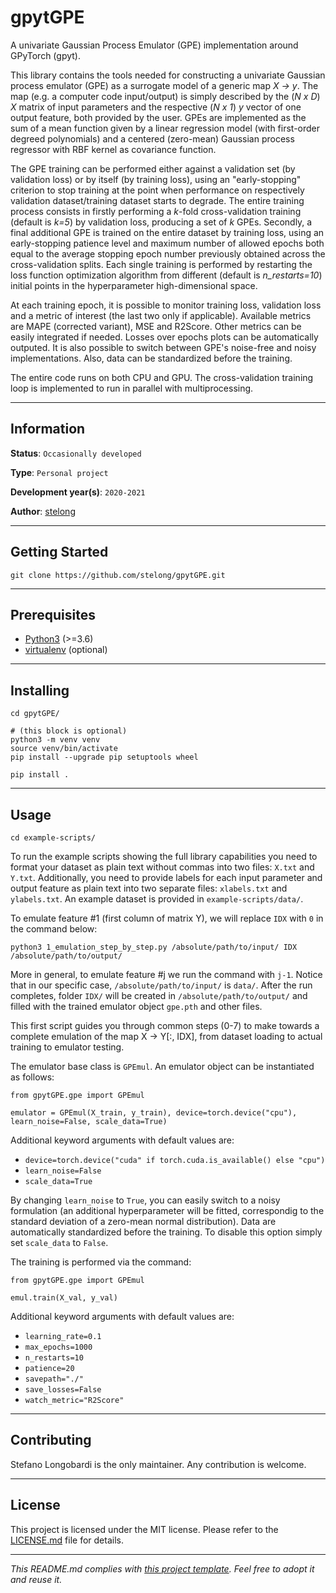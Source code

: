 # gpytGPE

A univariate Gaussian Process Emulator (GPE) implementation around GPyTorch (gpyt).

This library contains the tools needed for constructing a univariate Gaussian process emulator (GPE) as a surrogate model of a generic map *X -> y*. The map (e.g. a computer code input/output) is simply described by the (*N x D*) *X* matrix of input parameters and the respective (*N x 1*) *y* vector of one output feature, both provided by the user. GPEs are implemented as the sum of a mean function given by a linear regression model (with first-order degreed polynomials) and a centered (zero-mean) Gaussian process regressor with RBF kernel as covariance function.

The GPE training can be performed either against a validation set (by validation loss) or by itself (by training loss), using an "early-stopping" criterion to stop training at the point when performance on respectively validation dataset/training dataset starts to degrade. The entire training process consists in firstly performing a *k*-fold cross-validation training (default is *k=5*) by validation loss, producing a set of *k* GPEs. Secondly, a final additional GPE is trained on the entire dataset by training loss, using an early-stopping patience level and maximum number of allowed epochs both equal to the average stopping epoch number previously obtained across the cross-validation splits. Each single training is performed by restarting the loss function optimization algorithm from different (default is *n_restarts=10*) initial points in the hyperparameter high-dimensional space.

At each training epoch, it is possible to monitor training loss, validation loss and a metric of interest (the last two only if applicable). Available metrics are MAPE (corrected variant), MSE and R2Score. Other metrics can be easily integrated if needed. Losses over epochs plots can be automatically outputed. It is also possible to switch between GPE's noise-free and noisy implementations. Also, data can be standardized before the training.

The entire code runs on both CPU and GPU. The cross-validation training loop is implemented to run in parallel with multiprocessing.

---
## Information

**Status**: `Occasionally developed`

**Type**: `Personal project`

**Development year(s)**: `2020-2021`

**Author**: [stelong](https://github.com/stelong)

---
## Getting Started

```
git clone https://github.com/stelong/gpytGPE.git
```

---
## Prerequisites

* [Python3](https://www.python.org/) (>=3.6)
* [virtualenv](https://pypi.org/project/virtualenv/) (optional)

---
## Installing

```
cd gpytGPE/
```
```
# (this block is optional)
python3 -m venv venv
source venv/bin/activate
pip install --upgrade pip setuptools wheel
```
```
pip install .
```

---
## Usage

```
cd example-scripts/
```
To run the example scripts showing the full library capabilities you need to format your dataset as plain text without commas into two files: `X.txt` and `Y.txt`. Additionally, you need to provide labels for each input parameter and output feature as plain text into two separate files: `xlabels.txt` and `ylabels.txt`. An example dataset is provided in `example-scripts/data/`.

To emulate feature #1 (first column of matrix Y), we will replace `IDX` with `0` in the command below:
```
python3 1_emulation_step_by_step.py /absolute/path/to/input/ IDX /absolute/path/to/output/
```
More in general, to emulate feature #j we run the command with `j-1`. Notice that in our specific case, `/absolute/path/to/input/` is `data/`. After the run completes, folder `IDX/` will be created in `/absolute/path/to/output/` and filled with the trained emulator object `gpe.pth` and other files.

This first script guides you through common steps (0-7) to make towards a complete emulation of the map X -> Y[:, IDX], from dataset loading to actual training to emulator testing. 

The emulator base class is `GPEmul`. An emulator object can be instantiated as follows:
```
from gpytGPE.gpe import GPEmul

emulator = GPEmul(X_train, y_train), device=torch.device("cpu"), learn_noise=False, scale_data=True)
```
Additional keyword arguments with default values are:
* `device=torch.device("cuda" if torch.cuda.is_available() else "cpu")`
* `learn_noise=False`
* `scale_data=True`

By changing `learn_noise` to `True`, you can easily switch to a noisy formulation (an additional hyperparameter will be fitted, correspondig to the standard deviation of a zero-mean normal distribution). Data are automatically standardized before the training. To disable this option simply set `scale_data` to `False`.

The training is performed via the command:
```
from gpytGPE.gpe import GPEmul

emul.train(X_val, y_val)
```
Additional keyword arguments with default values are:
* `learning_rate=0.1`
* `max_epochs=1000`
* `n_restarts=10`
* `patience=20`
* `savepath="./"`
* `save_losses=False`
* `watch_metric="R2Score"`

---
## Contributing

Stefano Longobardi is the only maintainer. Any contribution is welcome.

---
## License

This project is licensed under the MIT license.
Please refer to the [LICENSE.md](LICENSE.md) file for details.

---
*This README.md complies with [this project template](
https://github.com/ShadowTemplate/project-template). Feel free to adopt it
and reuse it.*